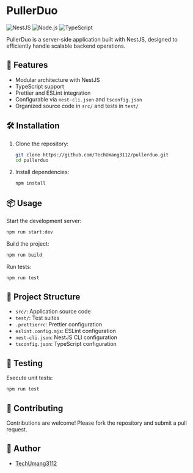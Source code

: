 # PullerDuo

![NestJS](https://img.shields.io/badge/-NestJS-E0234E?style=flat-square&logo=nestjs&logoColor=white)
![Node.js](https://img.shields.io/badge/-Node.js-339933?style=flat-square&logo=node.js&logoColor=white)
![TypeScript](https://img.shields.io/badge/-TypeScript-3178C6?style=flat-square&logo=typescript&logoColor=white)

PullerDuo is a server-side application built with NestJS, designed to efficiently handle scalable backend operations.

## 🚀 Features

- Modular architecture with NestJS
- TypeScript support
- Prettier and ESLint integration
- Configurable via `nest-cli.json` and `tsconfig.json`
- Organized source code in `src/` and tests in `test/`

## 🛠️ Installation

1. Clone the repository:

   ```bash
   git clone https://github.com/TechUmang3112/pullerduo.git
   cd pullerduo
   ```

2. Install dependencies:

   ```bash
   npm install
   ```

## 📦 Usage

Start the development server:

```bash
npm run start:dev
```

Build the project:

```bash
npm run build
```

Run tests:

```bash
npm run test
```

## 📁 Project Structure

- `src/`: Application source code
- `test/`: Test suites
- `.prettierrc`: Prettier configuration
- `eslint.config.mjs`: ESLint configuration
- `nest-cli.json`: NestJS CLI configuration
- `tsconfig.json`: TypeScript configuration

## 🧪 Testing

Execute unit tests:

```bash
npm run test
```

## 🤝 Contributing

Contributions are welcome! Please fork the repository and submit a pull request.

## 👤 Author

- [TechUmang3112](https://github.com/TechUmang3112)
